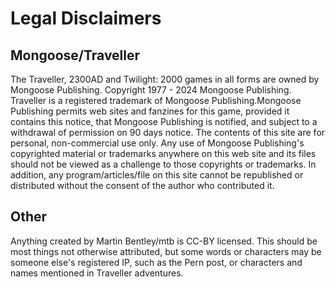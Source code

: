 # Legal Disclaimers

## Mongoose/Traveller

The Traveller, 2300AD and Twilight: 2000 games in all forms are owned by Mongoose Publishing. Copyright 1977 - 2024 Mongoose Publishing.
Traveller is a registered trademark of Mongoose Publishing.Mongoose Publishing permits web sites and fanzines for this game, provided it contains this notice, that Mongoose Publishing is notified, and subject to a withdrawal of permission on 90 days notice. The contents of this site are for personal, non-commercial use only. Any use of Mongoose Publishing's copyrighted material or trademarks anywhere on this web site and its files should not be viewed as a challenge to those copyrights or trademarks. In addition, any program/articles/file on this site cannot be republished or distributed without the consent of the author who contributed it.

## Other

Anything created by Martin Bentley/mtb is CC-BY licensed. This should be most things not otherwise attributed, but some words or characters may be someone else's registered IP, such as the Pern post, or characters and names mentioned in Traveller adventures.
